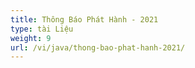 ```yaml
---
title: Thông Báo Phát Hành - 2021
type: tài Liệu
weight: 9
url: /vi/java/thong-bao-phat-hanh-2021/
---
```

